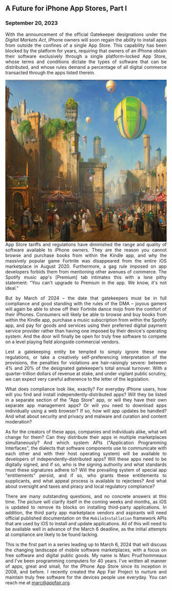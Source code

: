 ## A Future for iPhone App Stores, Part I
### September 20, 2023

<style>
p { text-align: justify; }
</style>

With the announcement of the official Gatekeeper designations under the *Digital Markets Act*, iPhone owners will soon regain the ability to install apps from outside the confines of a single App Store. This capability has been blocked by the platform for years, requiring that owners of an iPhone obtain their software exclusively through a single platform-locked App Store, whose terms and conditions dictate the types of software that can be distributed, and whose rules demand a percentage of all digital commerce transacted through the apps listed therein.

<img align="left" alt="image of a marketplace" src="a-future-for-app-stores.png" />

App Store tariffs and regulations have diminished the range and quality of software available to iPhone owners. They are the reason you cannot browse and purchase books from within the Kindle app, and why the massively popular game Fortnite was disappeared from the entire iOS marketplace in August 2020. Furthermore, a gag rule imposed on app developers forbids them from mentioning other avenues of commerce. The Spotify music app's [Premium] tab intimates this with a lone pithy statement: “You can't upgrade to Premium in the app. We know, it's not ideal.”

But by March of 2024 – the date that gatekeepers must be in full compliance and good standing with the rules of the DMA – joyous gamers will again be able to show off their Fortnite dance mojo from the comfort of their iPhones. Consumers will likely be able to browse and buy books from within the Kindle app, purchase a music subscription from within the Spotify app, and pay for goods and services using their preferred digital payment service provider rather than having one imposed by their device's operating system. And the door will finally be open for truly free software to compete on a level playing field alongside commercial vendors.

Lest a gatekeeping entity be tempted to simply ignore these new regulations, or take a creatively self-preferencing interpretation of the provisions, the penalties for violations are hair-raisingly severe: between 4% and 20% of the designated gatekeeper’s total annual turnover. With a quarter-trillion dollars of revenue at stake, and under vigilant public scrutiny, we can expect very careful adherence to the letter of the legislation.

What does compliance look like, exactly? For everyday iPhone users, how will you find and install independently-distributed apps? Will they be listed in a separate section of the "App Store" app, or will they have their own separate app management apps? Or will you need to download apps individually using a web browser? If so, how will app updates be handled? And what about security and privacy and malware and curation and content moderation?

As for the creators of these apps, companies and individuals alike, what will change for them? Can they distribute their apps in multiple marketplaces simultaneously? And which system APIs ("Application Programming Interfaces", the dialects that software components use to communicate with each other and with their host operating system) will be available to developers of independently-distributed apps? Will these apps need to be digitally signed, and if so, who is the signing authority and what standards must these signatures adhere to? Will the prevailing system of special app "entitlements" persist, and if so, who grants these entitlements to supplicants, and what appeal process is available to rejectees? And what about oversight and taxes and piracy and local regulatory compliance?

There are many outstanding questions, and no concrete answers at this time. The picture will clarify itself in the coming weeks and months, as iOS is updated to remove its blocks on installing third-party applications. In addition, the third party app marketplace vendors and aspirants will need official published documentation on the `MobileInstallation` framework APIs that are used by iOS to install and update applications. All of this will need to be available well in advance of the March 6 deadline, as the initial attempts at compliance are likely to be found lacking.

This is the first part in a series leading up to March 6, 2024 that will discuss the changing landscape of mobile software marketplaces, with a focus on free software and digital public goods. My name is Marc Prud'hommeaux and I've been programming computers for 40 years. I've written all manner of apps, great and small, for the iPhone App Store since its inception in 2008, and before. I recently created the App Fair Project to nurture and maintain truly free software for the devices people use everyday. You can reach me at marc@appfair.org.
